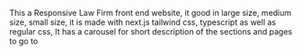 This a Responsive Law Firm front end website, it good in large size, medium size, small size, it is made with next.js tailwind css, typescript as well as regular css, It has a carousel for short description of the sections and pages to go to
